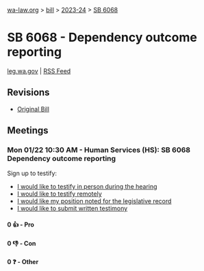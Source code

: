 [wa-law.org](/) > [bill](/bill/) > [2023-24](/bill/2023-24/) > [SB 6068](/bill/2023-24/sb/6068/)

# SB 6068 - Dependency outcome reporting
[leg.wa.gov](https://app.leg.wa.gov/billsummary?BillNumber=6068&Year=2023&Initiative=false) | [RSS Feed](./rss.xml)

## Revisions
* [Original Bill](1/)

## Meetings
### Mon 01/22 10:30 AM - Human Services (HS): SB 6068 Dependency outcome reporting
Sign up to testify:
* [I would like to testify in person during the hearing](https://app.leg.wa.gov/csi/Testifier/Add?chamber=House&mId=31697&aId=157014&caId=23292&tId=1)
* [I would like to testify remotely](https://app.leg.wa.gov/csi/Testifier/Add?chamber=House&mId=31697&aId=157014&caId=23292&tId=2)
* [I would like my position noted for the legislative record](https://app.leg.wa.gov/csi/Testifier/Add?chamber=House&mId=31697&aId=157014&caId=23292&tId=3)
* [I would like to submit written testimony](https://app.leg.wa.gov/csi/Testifier/Add?chamber=House&mId=31697&aId=157014&caId=23292&tId=4)

#### 0 👍 - Pro

#### 0 👎 - Con

#### 0 ❓ - Other
